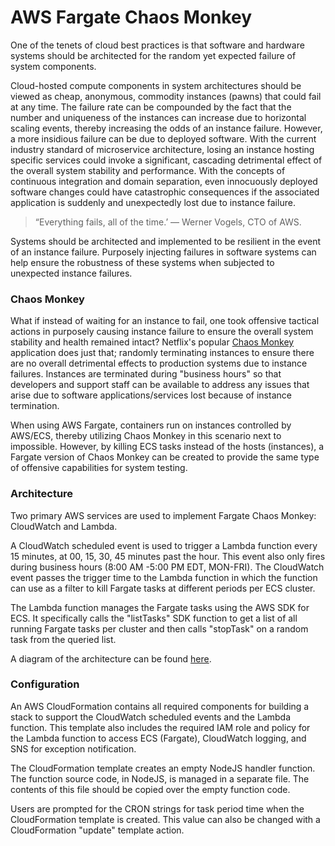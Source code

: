 # AWS Fargate Chaos Monkey

One of the tenets of cloud best practices is that software and hardware systems should be architected for the random yet expected failure of system components.

Cloud-hosted compute components in system architectures should be viewed as cheap, anonymous, commodity instances (pawns) that could fail at any time. The failure rate can be compounded by the fact that the number and uniqueness of the instances can increase due to horizontal scaling events, thereby increasing the odds of an instance failure. However, a more insidious failure can be due to deployed software. With the current industry standard of microservice architecture, losing an instance hosting specific services could invoke a significant, cascading detrimental effect of the overall system stability and performance. With the concepts of continuous integration and domain separation, even innocuously deployed software changes could have catastrophic consequences if the associated application is suddenly and unexpectedly lost due to instance failure.

> “Everything fails, all of the time.’ — Werner Vogels, CTO of AWS.

Systems should be architected and implemented to be resilient in the event of an instance failure. Purposely injecting failures in software systems can help ensure the robustness of these systems when subjected to unexpected instance failures.

### Chaos Monkey

What if instead of waiting for an instance to fail, one took offensive tactical actions in purposely causing instance failure to ensure the overall system stability and health remained intact? Netflix's popular [Chaos Monkey](https://netflix.github.io/chaosmonkey/)  application does just that; randomly terminating instances to ensure there are no overall detrimental effects to production systems due to instance failures. Instances are terminated during "business hours" so that developers and support staff can be available to address any issues that arise due to software applications/services lost because of instance termination.

When using AWS Fargate, containers run on instances controlled by AWS/ECS, thereby utilizing Chaos Monkey in this scenario next to impossible. However, by killing ECS tasks instead of the hosts (instances), a Fargate version of Chaos Monkey can be created to provide the same type of offensive capabilities for system testing.

### Architecture

Two primary AWS services are used to implement Fargate Chaos Monkey: CloudWatch and Lambda.

A CloudWatch scheduled event is used to trigger a Lambda function every 15 minutes, at 00, 15, 30, 45 minutes past the hour. This event also only fires during business hours (8:00 AM -5:00 PM EDT, MON-FRI). The CloudWatch event passes the trigger time to the Lambda function in which the function can use as a filter to kill Fargate tasks at different periods per ECS cluster.

The Lambda function manages the Fargate tasks using the AWS SDK for ECS. It specifically calls the "listTasks" SDK function to get a list of all running Fargate tasks per cluster and then calls "stopTask" on a random task from the queried list.

A diagram of the architecture can be found [here](https://jdo-github-images.s3.amazonaws.com/aws-fargate-chaos-monkey.png).

### Configuration

An AWS CloudFormation contains all required components for building a stack to support the CloudWatch scheduled events and the Lambda function. This template also includes the required IAM role and policy for the Lambda function to access ECS (Fargate), CloudWatch logging, and SNS for exception notification.

The CloudFormation template creates an empty NodeJS handler function. The function source code, in NodeJS, is managed in a separate file. The contents of this file should be copied over the empty function code.

Users are prompted for the CRON strings for task period time when the CloudFormation template is created. This value can also be changed with a CloudFormation "update" template action.

